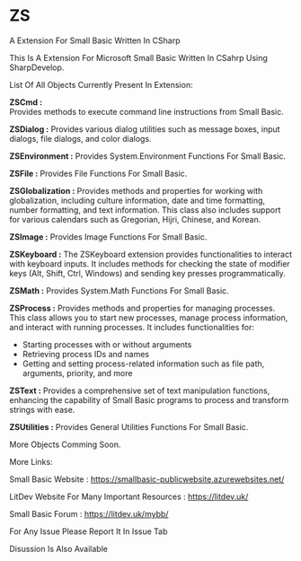 # ZS
A Extension For Small Basic Written In CSharp

This Is A Extension For Microsoft Small Basic Written In CSahrp Using SharpDevelop.

List Of All Objects Currently Present In Extension:

**ZSCmd :**  
Provides methods to execute command line instructions from Small Basic.

**ZSDialog :**
Provides various dialog utilities such as message boxes, input dialogs, file dialogs, and color dialogs.

**ZSEnvironment :**
Provides System.Environment Functions For Small Basic.

**ZSFile :** 
Provides File Functions For Small Basic.

**ZSGlobalization :** 
Provides methods and properties for working with globalization, including culture information, date and time formatting, number formatting, and text information. This class also includes support for various calendars such as Gregorian, Hijri, Chinese, and Korean.

**ZSImage :** 
Provides Image Functions For Small Basic.

**ZSKeyboard :**
The ZSKeyboard extension provides functionalities to interact with keyboard inputs. It includes methods for checking the state of modifier keys (Alt, Shift, Ctrl, Windows) and sending key presses programmatically.

**ZSMath :** 
Provides System.Math Functions For Small Basic.

**ZSProcess :**
Provides methods and properties for managing processes.
This class allows you to start new processes, manage process information, and interact with running processes.
It includes functionalities for:
- Starting processes with or without arguments
- Retrieving process IDs and names
- Getting and setting process-related information such as file path, arguments, priority, and more

**ZSText :**
Provides a comprehensive set of text manipulation functions, enhancing the capability of Small Basic programs to process and transform strings with ease.

**ZSUtilities :**
Provides General Utilities Functions For Small Basic.


More Objects Comming Soon.

More Links:

Small Basic Website : https://smallbasic-publicwebsite.azurewebsites.net/

LitDev Website For Many Important Resources : https://litdev.uk/

Small Basic Forum : https://litdev.uk/mybb/

For Any Issue Please Report It In Issue Tab

Disussion Is Also Available 
